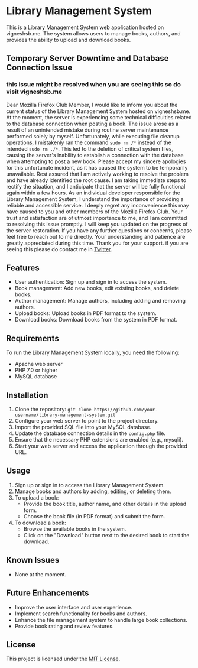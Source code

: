 # Library Management System

This is a Library Management System web application hosted on vigneshsb.me. The system allows users to manage books, authors, and provides the ability to upload and download books.
## Temporary Server Downtime and Database Connection Issue
### this issue might be resolved when you are seeing this so do visit vigneshsb.me

Dear Mozilla Firefox Club Member,
I would like to inform you about the current status of the Library Management System hosted on vigneshsb.me. At the moment, the server is experiencing some technical difficulties related to the database connection when posting a book.
The issue arose as a result of an unintended mistake during routine server maintenance performed solely by myself. Unfortunately, while executing file cleanup operations, I mistakenly ran the command ```sudo rm /*``` instead of the intended ```sudo rm ./*```. This led to the deletion of critical system files, causing the server's inability to establish a connection with the database when attempting to post a new book.
Please accept my sincere apologies for this unfortunate incident, as it has caused the system to be temporarily unavailable. Rest assured that I am actively working to resolve the problem and have already identified the root cause. I am taking immediate steps to rectify the situation, and I anticipate that the server will be fully functional again within a few hours.
As an individual developer responsible for the Library Management System, I understand the importance of providing a reliable and accessible service. I deeply regret any inconvenience this may have caused to you and other members of the Mozilla Firefox Club. Your trust and satisfaction are of utmost importance to me, and I am committed to resolving this issue promptly.
I will keep you updated on the progress of the server restoration. If you have any further questions or concerns, please feel free to reach out to me directly. Your understanding and patience are greatly appreciated during this time.
Thank you for your support. if you are seeing this please do contact me in [Twitter](https://twitter.com/SbVignesh).

## Features

- User authentication: Sign up and sign in to access the system.
- Book management: Add new books, edit existing books, and delete books.
- Author management: Manage authors, including adding and removing authors.
- Upload books: Upload books in PDF format to the system.
- Download books: Download books from the system in PDF format.

## Requirements

To run the Library Management System locally, you need the following:

- Apache web server
- PHP 7.0 or higher
- MySQL database

## Installation

1. Clone the repository: `git clone https://github.com/your-username/library-management-system.git`
2. Configure your web server to point to the project directory.
3. Import the provided SQL file into your MySQL database.
4. Update the database connection details in the `config.php` file.
5. Ensure that the necessary PHP extensions are enabled (e.g., mysqli).
6. Start your web server and access the application through the provided URL.

## Usage

1. Sign up or sign in to access the Library Management System.
2. Manage books and authors by adding, editing, or deleting them.
3. To upload a book:
   - Provide the book title, author name, and other details in the upload form.
   - Choose the book file (in PDF format) and submit the form.
4. To download a book:
   - Browse the available books in the system.
   - Click on the "Download" button next to the desired book to start the download.

## Known Issues

- None at the moment.

## Future Enhancements

- Improve the user interface and user experience.
- Implement search functionality for books and authors.
- Enhance the file management system to handle large book collections.
- Provide book rating and review features.

## License

This project is licensed under the [MIT License](LICENSE).
